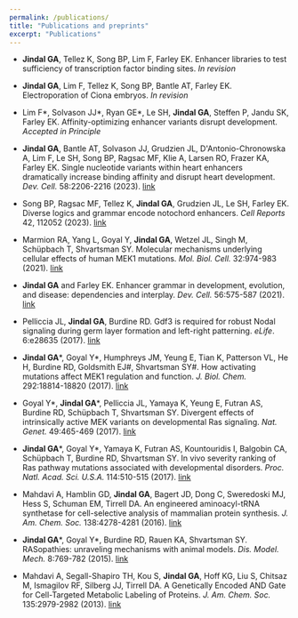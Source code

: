```yaml
---
permalink: /publications/
title: "Publications and preprints"
excerpt: "Publications"
---
```

- **Jindal GA**, Tellez K, Song BP, Lim F, Farley EK. Enhancer libraries to test sufficiency of transcription factor binding sites. *In revision*

- **Jindal GA**, Lim F, Tellez K, Song BP, Bantle AT, Farley EK. Electroporation of Ciona embryos. *In revision*

- Lim F\*, Solvason JJ\*, Ryan GE\*, Le SH, **Jindal GA**, Steffen P, Jandu SK, Farley EK. Affinity-optimizing enhancer variants disrupt development. *Accepted in Principle*
  
- **Jindal GA**, Bantle AT, Solvason JJ, Grudzien JL, D'Antonio-Chronowska A, Lim F, Le SH, Song BP, Ragsac MF, Klie A, Larsen RO, Frazer KA, Farley EK. Single nucleotide variants within heart enhancers dramatically increase binding affinity and disrupt heart development. *Dev. Cell.* 58:2206-2216 (2023). [link](https://www.cell.com/developmental-cell/fulltext/S1534-5807(23)00492-6)

- Song BP, Ragsac MF, Tellez K, **Jindal GA**, Grudzien JL, Le SH, Farley EK. Diverse logics and grammar encode notochord enhancers. *Cell Reports* 42, 112052 (2023). [link](https://www.cell.com/cell-reports/fulltext/S2211-1247(23)00063-3)

- Marmion RA, Yang L, Goyal Y, **Jindal GA**, Wetzel JL, Singh M, Schüpbach T, Shvartsman SY. Molecular mechanisms underlying cellular effects of human MEK1 mutations. *Mol. Biol. Cell.* 32:974-983 (2021). [link](https://www.molbiolcell.org/doi/pdf/10.1091/mbc.E20-10-0625)

- **Jindal GA** and Farley EK. Enhancer grammar in development, evolution, and disease: dependencies and interplay. *Dev. Cell.* 56:575-587 (2021). [link](https://www.sciencedirect.com/science/article/pii/S1534580721001568)

- Pelliccia JL, **Jindal GA**, Burdine RD. Gdf3 is required for robust Nodal signaling during germ layer formation and left-right patterning. *eLife*. 6:e28635 (2017). [link](https://elifesciences.org/articles/28635.pdf)

- **Jindal GA**\*, Goyal Y\*, Humphreys JM, Yeung E, Tian K, Patterson VL, He H, Burdine RD, Goldsmith EJ#, Shvartsman SY#. How activating mutations affect MEK1 regulation and function. *J. Biol. Chem.* 292:18814-18820 (2017). [link](https://www.jbc.org/article/S0021-9258(20)32928-8/fulltext)

- Goyal Y\*, **Jindal GA**\*, Pelliccia JL, Yamaya K, Yeung E, Futran AS, Burdine RD, Schüpbach T, Shvartsman SY. Divergent effects of intrinsically active MEK variants on developmental Ras signaling. *Nat. Genet.* 49:465-469 (2017). [link](https://oar.princeton.edu/bitstream/88435/pr1cn2j/1/AM_Divergent_effects_of_activating_mutations_2017.pdf)

- **Jindal GA**\*, Goyal Y\*, Yamaya K, Futran AS, Kountouridis I, Balgobin CA, Schüpbach T, Burdine RD, Shvartsman SY. In vivo severity ranking of Ras pathway mutations associated with developmental disorders. *Proc. Natl. Acad. Sci. U.S.A.* 114:510-515 (2017). [link](https://www.pnas.org/doi/full/10.1073/pnas.1615651114)

- Mahdavi A, Hamblin GD, **Jindal GA**, Bagert JD, Dong C, Sweredoski MJ, Hess S, Schuman EM, Tirrell DA. An engineered aminoacyl-tRNA synthetase for cell-selective analysis of mammalian protein synthesis. *J. Am. Chem. Soc.* 138:4278-4281 (2016). [link](https://pubs.acs.org/doi/full/10.1021/jacs.5b08980)

- **Jindal GA**\*, Goyal Y\*, Burdine RD, Rauen KA, Shvartsman SY. RASopathies: unraveling mechanisms with animal models. *Dis. Model. Mech.* 8:769-782 (2015). [link](https://journals.biologists.com/dmm/article/8/8/769/53531)

- Mahdavi A, Segall-Shapiro TH, Kou S, **Jindal GA**, Hoff KG, Liu S, Chitsaz M, Ismagilov RF, Silberg JJ, Tirrell DA. A Genetically Encoded AND Gate for Cell-Targeted Metabolic Labeling of Proteins. *J. Am. Chem. Soc.* 135:2979-2982 (2013). [link](https://pubs.acs.org/doi/full/10.1021/ja400448f)
